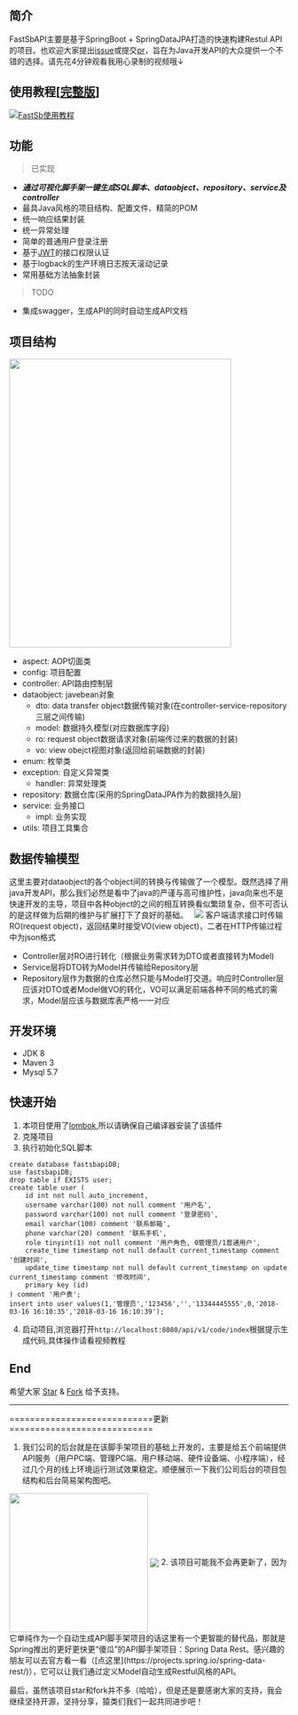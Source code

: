 ## 简介  
FastSbAPI主要是基于SpringBoot + SpringDataJPA打造的快速构建Restul API的项目。也欢迎大家提出[issue](https://github.com/wirechen/fast-sbapi/issues)或提交[pr](https://github.com/wirechen/fast-sbapi/pulls)，旨在为Java开发API的大众提供一个不错的选择。请先花4分钟观看我用心录制的视频哦↓
## 使用教程[[完整版](http://v.youku.com/v_show/id_XMzQ3ODkxMTYwMA==.html?spm=a2h3j.8428770.3416059.1)]
[![FastSb使用教程](https://raw.githubusercontent.com/wirechen/github-readme/master/img/FastSbAPI-github-video-img.png)](http://v.youku.com/v_show/id_XMzQ3OTgxMzA0OA==.html)

## 功能  
> 已实现
* ***通过可视化脚手架一键生成SQL脚本、dataobject、repository、service及controller***
* 最具Java风格的项目结构、配置文件、精简的POM
* 统一响应结果封装  
* 统一异常处理
* 简单的普通用户登录注册
* 基于[JWT](https://www.jianshu.com/p/576dbf44b2ae)的接口权限认证
* 基于logback的生产环境日志按天滚动记录
* 常用基础方法抽象封装
> TODO
* 集成swagger，生成API的同时自动生成API文档

## 项目结构  
<img src="https://raw.githubusercontent.com/wirechen/github-readme/master/img/FastSbAPI-tree.png" width=400 height=520 />

- aspect: AOP切面类
- config: 项目配置
- controller: API路由控制层
- dataobject: javebean对象
    * dto: data transfer object数据传输对象(在controller-service-repository三层之间传输)  
    * model: 数据持久模型(对应数据库字段)
    * ro: request object数据请求对象(前端传过来的数据的封装)
    * vo: view obejct视图对象(返回给前端数据的封装)
- enum: 枚举类
- exception: 自定义异常类
    * handler: 异常处理类
- repository: 数据仓库(采用的SpringDataJPA作为的数据持久层)
- service: 业务接口
    * impl: 业务实现
- utils: 项目工具集合


## 数据传输模型
这里主要对dataobject的各个object间的转换与传输做了一个模型。既然选择了用java开发API，那么我们必然是看中了java的严谨与高可维护性，java向来也不是快速开发的主导，项目中各种object的之间的相互转换看似繁琐复杂，但不可否认的是这样做为后期的维护与扩展打下了良好的基础。  
![](https://raw.githubusercontent.com/wirechen/github-readme/master/img/FastSbAPI-flow.png) 
客户端请求接口时传输RO(request object)，返回结果时接受VO(view object)，二者在HTTP传输过程中为json格式
* Controller层对RO进行转化（根据业务需求转为DTO或者直接转为Model)  
* Service层将DTO转为Model并传输给Repository层  
* Repository层作为数据的仓库必然只能与Model打交道。响应时Controller层应该对DTO或者Model做VO的转化，VO可以满足前端各种不同的格式的需求，Model层应该与数据库表严格一一对应

## 开发环境
* JDK 8
* Maven 3
* Mysql 5.7

## 快速开始
1. 本项目使用了[lombok](http://blog.csdn.net/v2sking/article/details/73431364),所以请确保自己编译器安装了该插件
2. 克隆项目
3. 执行初始化SQL脚本
```
create database fastsbapiDB;
use fastsbapiDB;
drop table if EXISTS user;
create table user (
	id int not null auto_increment,
	username varchar(100) not null comment '用户名',
	password varchar(100) not null comment '登录密码',
    email varchar(100) comment '联系邮箱',
	phone varchar(20) comment '联系手机',
	role tinyint(1) not null comment '用户角色, 0管理员/1普通用户',
	create_time timestamp not null default current_timestamp comment '创建时间',
	update_time timestamp not null default current_timestamp on update current_timestamp comment '修改时间',
	primary key (id)
) comment '用户表';
insert into user values(1,'管理员','123456','','13344445555',0,'2018-03-16 16:10:35','2018-03-16 16:10:39');
```
4. 启动项目,浏览器打开`http://localhost:8080/api/v1/code/index`根据提示生成代码,具体操作请看视频教程

## End
希望大家 [Star](https://github.com/wirechen/fast-sbapi/stargazers) & [Fork](https://github.com/wirechen/fast-sbapi/network) 给予支持。  

---
============================更新============================

1. 我们公司的后台就是在该脚手架项目的基础上开发的，主要是给五个前端提供API服务（用户PC端、管理PC端、用户移动端、硬件设备端、小程序端），经过几个月的线上环境运行测试效果稳定。顺便展示一下我们公司后台的项目包结构和后台简易架构图吧。
<img src="https://github.com/wirechen/github-readme/blob/master/img/smd1.png" width="250" hegiht="100" align=center />
<img src="https://github.com/wirechen/github-readme/blob/master/img/smd2.png" align=center />  
2. 该项目可能我不会再更新了，因为它单纯作为一个自动生成API脚手架项目的话这里有一个更智能的替代品，那就是Spring推出的更好更快更“傻瓜”的API脚手架项目：Spring Data Rest。感兴趣的朋友可以去官方看一看（[点这里](https://projects.spring.io/spring-data-rest/)），它可以让我们通过定义Model自动生成Restful风格的API。  

最后，虽然该项目star和fork并不多（哈哈），但是还是要感谢大家的支持，我会继续坚持开源，坚持分享，猿类们我们一起共同进步吧！
